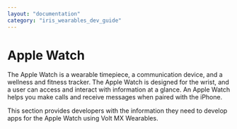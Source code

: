 ```yaml
---
layout: "documentation"
category: "iris_wearables_dev_guide"
---
```

                            


Apple Watch
===========

The Apple Watch is a wearable timepiece, a communication device, and a wellness and fitness tracker. The Apple Watch is designed for the wrist, and a user can access and interact with information at a glance. An Apple Watch helps you make calls and receive messages when paired with the iPhone.

This section provides developers with the information they need to develop apps for the Apple Watch using Volt MX Wearables.
